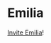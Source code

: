 # Emilia
[Invite Emilia](https://discord.com/api/oauth2/authorize?client_id=1021102415182831637&permissions=8&scope=bot)!
